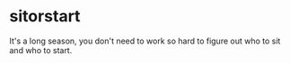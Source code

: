sitorstart
==========

It's a long season, you don't need to work so hard to figure out who to sit and who to start.